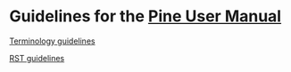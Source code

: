 # Guidelines for the [Pine User Manual](https://www.tradingview.com/pine-script-docs/en/v4/index.html)

[Terminology guidelines](Terminology.md)

[RST guidelines](RSTGuidelines.md)
